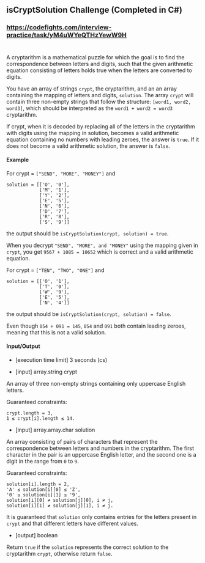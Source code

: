 ﻿## isCryptSolution Challenge (Completed in C#)
### https://codefights.com/interview-practice/task/yM4uWYeQTHzYewW9H
#
A cryptarithm is a mathematical puzzle for which the goal is to find the correspondence between letters and digits, such that the given arithmetic equation consisting of letters holds true when the letters are converted to digits.

You have an array of strings ```crypt```, the cryptarithm, and an an array containing the mapping of letters and digits, ```solution```. The array ```crypt``` will contain three non-empty strings that follow the structure: ```[word1, word2, word3]```, which should be interpreted as the ```word1 + word2 = word3``` cryptarithm.

If crypt, when it is decoded by replacing all of the letters in the cryptarithm with digits using the mapping in solution, becomes a valid arithmetic equation containing no numbers with leading zeroes, the answer is ```true```. If it does not become a valid arithmetic solution, the answer is ```false```.

#### Example

For crypt = ```["SEND", "MORE", "MONEY"]``` and
```
solution = [['O', '0'],
            ['M', '1'],
            ['Y', '2'],
            ['E', '5'],
            ['N', '6'],
            ['D', '7'],
            ['R', '8'],
            ['S', '9']]
```
the output should be
```isCryptSolution(crypt, solution) = true```.

When you decrypt ```"SEND", "MORE", and "MONEY"``` using the mapping given in ```crypt```, you get ```9567 + 1085 = 10652``` which is correct and a valid arithmetic equation.

For crypt = ```["TEN", "TWO", "ONE"]``` and
```
solution = [['O', '1'],
            ['T', '0'],
            ['W', '9'],
            ['E', '5'],
            ['N', '4']]
```
the output should be
```isCryptSolution(crypt, solution) = false```.

Even though ```054 + 091 = 145```, ```054``` and ```091``` both contain leading zeroes, meaning that this is not a valid solution.

#### Input/Output

- [execution time limit] 3 seconds (cs)

- [input] array.string crypt

An array of three non-empty strings containing only uppercase English letters.

Guaranteed constraints:
```
crypt.length = 3,
1 ≤ crypt[i].length ≤ 14.
```
- [input] array.array.char solution

An array consisting of pairs of characters that represent the correspondence between letters and numbers in the cryptarithm. The first character in the pair is an uppercase English letter, and the second one is a digit in the range from ```0``` to ```9```.

Guaranteed constraints:
```
solution[i].length = 2,
'A' ≤ solution[i][0] ≤ 'Z',
'0' ≤ solution[i][1] ≤ '9',
solution[i][0] ≠ solution[j][0], i ≠ j,
solution[i][1] ≠ solution[j][1], i ≠ j.
```
It is guaranteed that ```solution``` only contains entries for the letters present in ```crypt``` and that different letters have different values.

- [output] boolean

Return ```true``` if the ```solution``` represents the correct solution to the cryptarithm ```crypt```, otherwise return ```false```.